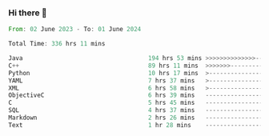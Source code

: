 ### Hi there 👋

<!--
**luoxuanzao/luoxuanzao** is a ✨ _special_ ✨ repository because its `README.md` (this file) appears on your GitHub profile.

Here are some ideas to get you started:

- 🔭 I’m currently working on ...
- 🌱 I’m currently learning ...
- 👯 I’m looking to collaborate on ...
- 🤔 I’m looking for help with ...
- 💬 Ask me about ...
- 📫 How to reach me: ...
- 😄 Pronouns: ...
- ⚡ Fun fact: ...
-->

<!--START_SECTION:waka-->

```rust
From: 02 June 2023 - To: 01 June 2024

Total Time: 336 hrs 11 mins

Java                                   194 hrs 53 mins >>>>>>>>>>>>>>-----------   57.82 %
C++                                    89 hrs 11 mins  >>>>>>>------------------   26.47 %
Python                                 10 hrs 17 mins  >------------------------   03.06 %
YAML                                   7 hrs 37 mins   >------------------------   02.26 %
XML                                    6 hrs 58 mins   >------------------------   02.07 %
ObjectiveC                             6 hrs 39 mins   -------------------------   01.98 %
C                                      5 hrs 45 mins   -------------------------   01.71 %
SQL                                    4 hrs 37 mins   -------------------------   01.37 %
Markdown                               2 hrs 26 mins   -------------------------   00.72 %
Text                                   1 hr 28 mins    -------------------------   00.44 %
```

<!--END_SECTION:waka-->